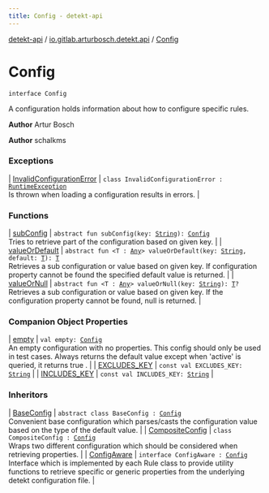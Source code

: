 ```yaml
---
title: Config - detekt-api
---
```


[detekt-api](../../index.html) / [io.gitlab.arturbosch.detekt.api](../index.html) / [Config](./index.html)

# Config

`interface Config`

A configuration holds information about how to configure specific rules.

**Author**
Artur Bosch

**Author**
schalkms

### Exceptions

| [InvalidConfigurationError](-invalid-configuration-error/index.html) | `class InvalidConfigurationError : `[`RuntimeException`](https://kotlinlang.org/api/latest/jvm/stdlib/kotlin/-runtime-exception/index.html)<br>Is thrown when loading a configuration results in errors. |

### Functions

| [subConfig](sub-config.html) | `abstract fun subConfig(key: `[`String`](https://kotlinlang.org/api/latest/jvm/stdlib/kotlin/-string/index.html)`): `[`Config`](./index.html)<br>Tries to retrieve part of the configuration based on given key. |
| [valueOrDefault](value-or-default.html) | `abstract fun <T : `[`Any`](https://kotlinlang.org/api/latest/jvm/stdlib/kotlin/-any/index.html)`> valueOrDefault(key: `[`String`](https://kotlinlang.org/api/latest/jvm/stdlib/kotlin/-string/index.html)`, default: `[`T`](value-or-default.html#T)`): `[`T`](value-or-default.html#T)<br>Retrieves a sub configuration or value based on given key. If configuration property cannot be found the specified default value is returned. |
| [valueOrNull](value-or-null.html) | `abstract fun <T : `[`Any`](https://kotlinlang.org/api/latest/jvm/stdlib/kotlin/-any/index.html)`> valueOrNull(key: `[`String`](https://kotlinlang.org/api/latest/jvm/stdlib/kotlin/-string/index.html)`): `[`T`](value-or-null.html#T)`?`<br>Retrieves a sub configuration or value based on given key. If the configuration property cannot be found, null is returned. |

### Companion Object Properties

| [empty](empty.html) | `val empty: `[`Config`](./index.html)<br>An empty configuration with no properties. This config should only be used in test cases. Always returns the default value except when 'active' is queried, it returns true . |
| [EXCLUDES_KEY](-e-x-c-l-u-d-e-s_-k-e-y.html) | `const val EXCLUDES_KEY: `[`String`](https://kotlinlang.org/api/latest/jvm/stdlib/kotlin/-string/index.html) |
| [INCLUDES_KEY](-i-n-c-l-u-d-e-s_-k-e-y.html) | `const val INCLUDES_KEY: `[`String`](https://kotlinlang.org/api/latest/jvm/stdlib/kotlin/-string/index.html) |

### Inheritors

| [BaseConfig](../-base-config/index.html) | `abstract class BaseConfig : `[`Config`](./index.html)<br>Convenient base configuration which parses/casts the configuration value based on the type of the default value. |
| [CompositeConfig](../-composite-config/index.html) | `class CompositeConfig : `[`Config`](./index.html)<br>Wraps two different configuration which should be considered when retrieving properties. |
| [ConfigAware](../-config-aware/index.html) | `interface ConfigAware : `[`Config`](./index.html)<br>Interface which is implemented by each Rule class to provide utility functions to retrieve specific or generic properties from the underlying detekt configuration file. |

